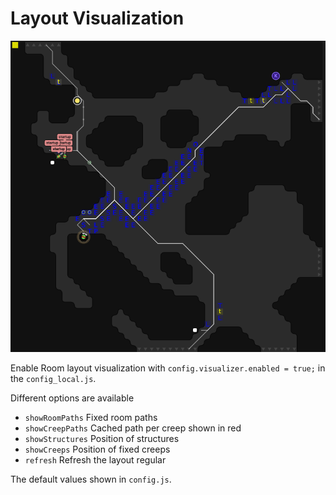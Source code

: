 # Layout Visualization

<img src="visualizer.png">

Enable Room layout visualization with
`config.visualizer.enabled = true;` in the `config_local.js`.

Different options are available

 - `showRoomPaths` Fixed room paths
 - `showCreepPaths` Cached path per creep shown in red
 - `showStructures` Position of structures
 - `showCreeps` Position of fixed creeps
 - `refresh` Refresh the layout regular

The default values shown in `config.js`.
